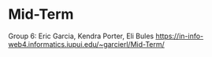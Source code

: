# Mid-Term
 Group 6:  Eric Garcia, Kendra Porter, Eli Bules
https://in-info-web4.informatics.iupui.edu/~garcierl/Mid-Term/
